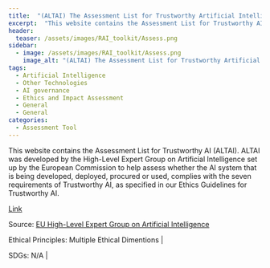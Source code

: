 ```yaml
---
title:  "(ALTAI) The Assessment List for Trustworthy Artificial Intelligence"  
excerpt:  "This website contains the Assessment List for Trustworthy AI (ALTAI). ALTAI was  (...)"  
header:
  teaser: /assets/images/RAI_toolkit/Assess.png
sidebar:
  - image: /assets/images/RAI_toolkit/Assess.png
    image_alt: "(ALTAI) The Assessment List for Trustworthy Artificial Intelligence"
tags:
  - Artificial Intelligence
  - Other Technologies
  - AI governance
  - Ethics and Impact Assessment
  - General
  - General
categories:
  - Assessment Tool
---
```

This website contains the Assessment List for Trustworthy AI (ALTAI). ALTAI was developed by the High-Level Expert Group on Artificial Intelligence set up by the European Commission to help assess whether the AI system that is being developed, deployed, procured or used, complies with the seven requirements of Trustworthy AI, as specified in our Ethics Guidelines for Trustworthy AI.

[Link](https://altai.insight-centre.org)

Source: [EU High-Level Expert Group on Artificial Intelligence](https://ec.europa.eu/digital-single-market/en/high-level-expert-group-artificial-intelligence)

Ethical Principles: Multiple Ethical Dimentions | 

SDGs: N/A | 
